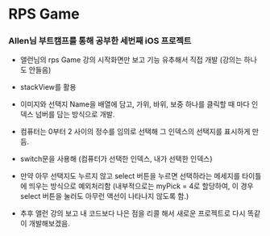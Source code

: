 # RPS Game

### Allen님 부트캠프를 통해 공부한 세번째 iOS 프로젝트

- 앨런님의 rps Game 강의 시작화면만 보고 기능 유추해서 직접 개발 (강의는 하나도 안들음)
- stackView를 활용
- 이미지와 선택지 Name을 배열에 담고, 가위, 바위, 보중 하나를 클릭할 때 마다 인덱스 넘버를 담는 방식으로 개발.
- 컴퓨터는 0부터 2 사이의 정수를 임의로 선택해 그 인덱스의 선택지를 표시하게 만듬.
- switch문을 사용해 (컴퓨터가 선택한 인덱스, 내가 선택한 인덱스)
- 만약 아무 선택지도 누르지 않고 select 버튼을 누르면 선택하라는 메세지를 타이틀에 띄우는 방식으로 예외처리함 (내부적으로는 myPick = 4로 할당하여, 이 경우 select 버튼을 눌러도 아무런 액선이 나타나지 않도록 함.) 

- 추후 앨런 강의 보고 내 코드보다 나은 점을 리콜 해서 새로운 프로젝트로 다시 똑같이 개발해보겠음.
